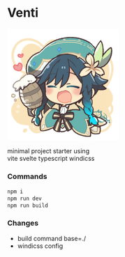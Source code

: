 # Venti

<img src="./public/venti.jpg" alt="venti" width="256" height="256">

minimal project starter using  
vite svelte typescript windicss

### Commands
    npm i
    npm run dev
    npm run build
    
### Changes
- build command base=./
- windicss config
